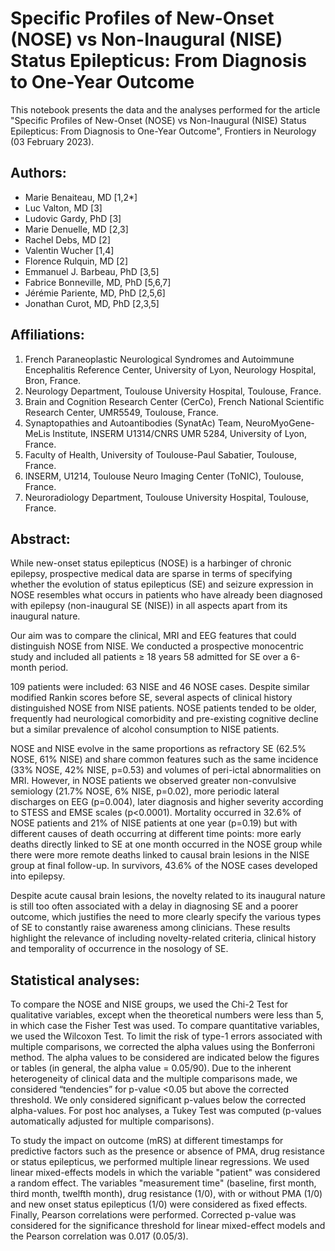 # Specific Profiles of New-Onset (NOSE) vs Non-Inaugural (NISE) Status Epilepticus: From Diagnosis to One-Year Outcome
This notebook presents the data and the analyses performed for the article "Specific Profiles of New-Onset (NOSE) vs Non-Inaugural (NISE) Status Epilepticus: From Diagnosis to One-Year Outcome", Frontiers in Neurology (03 February 2023).

## Authors:
- Marie Benaiteau, MD [1,2*]
- Luc Valton, MD [3]
- Ludovic Gardy, PhD [3]
- Marie Denuelle, MD [2,3]
- Rachel Debs, MD [2]
- Valentin Wucher [1,4]
- Florence Rulquin, MD [2]
- Emmanuel J. Barbeau, PhD [3,5]
- Fabrice Bonneville, MD, PhD [5,6,7]
- Jérémie Pariente, MD, PhD [2,5,6]
- Jonathan Curot, MD, PhD [2,3,5]

## Affiliations:
1. French Paraneoplastic Neurological Syndromes and Autoimmune Encephalitis Reference Center, University of Lyon, Neurology Hospital, Bron, France.
2. Neurology Department, Toulouse University Hospital, Toulouse, France.
3. Brain and Cognition Research Center (CerCo), French National Scientific Research Center, UMR5549, Toulouse, France.
4. Synaptopathies and Autoantibodies (SynatAc) Team, NeuroMyoGene-MeLis Institute, INSERM U1314/CNRS UMR 5284, University of Lyon, France.
5. Faculty of Health, University of Toulouse-Paul Sabatier, Toulouse, France.
6. INSERM, U1214, Toulouse Neuro Imaging Center (ToNIC), Toulouse, France.
7. Neuroradiology Department, Toulouse University Hospital, Toulouse, France.

## Abstract:
While new-onset status epilepticus (NOSE) is a harbinger of chronic epilepsy, prospective medical data are sparse in terms of specifying whether the evolution of status epilepticus (SE) and seizure expression in NOSE resembles what occurs in patients who have already been diagnosed with epilepsy (non-inaugural SE (NISE)) in all aspects apart from its inaugural nature. 

Our aim was to compare the clinical, MRI and EEG features that could distinguish NOSE from NISE. We conducted a prospective monocentric study and included all patients ≥ 18 years
58 admitted for SE over a 6-month period.

109 patients were included: 63 NISE and 46 NOSE cases. Despite similar modified Rankin scores before SE, several aspects of clinical history distinguished NOSE from NISE patients. NOSE patients tended to be older, frequently had neurological comorbidity and pre-existing cognitive decline but a similar prevalence of alcohol consumption to NISE patients.

NOSE and NISE evolve in the same proportions as refractory SE (62.5% NOSE, 61% NISE) and share common features such as the same incidence (33% NOSE, 42% NISE, p=0.53) and volumes of peri-ictal abnormalities on MRI. However, in NOSE patients we observed greater non-convulsive semiology (21.7% NOSE, 6% NISE, p=0.02), more periodic lateral discharges on EEG (p=0.004), later diagnosis and higher severity according to STESS and EMSE scales (p<0.0001). Mortality occurred in 32.6% of NOSE patients and 21% of NISE patients at one year (p=0.19) but with different causes of death occurring at different time points: more early deaths directly linked to SE at one month occurred in the NOSE group while there were more remote deaths linked to causal brain lesions in the NISE group at final follow-up. In survivors, 43.6% of the NOSE cases developed into epilepsy.

Despite acute causal brain lesions, the novelty related to its inaugural nature is still too often associated with a delay in diagnosing SE and a poorer outcome, which justifies the need to more clearly specify the various types of SE to constantly raise awareness among clinicians. These results highlight the relevance of including novelty-related criteria, clinical history and temporality of occurrence in the nosology of SE.

## Statistical analyses:
To compare the NOSE and NISE groups, we used the Chi-2 Test for qualitative variables, except when the theoretical numbers were less than 5, in which case the Fisher Test was used. To compare quantitative variables, we used the Wilcoxon Test. To limit the risk of type-1 errors associated with multiple comparisons, we corrected the alpha values using the Bonferroni method. The alpha values to be considered are indicated below the figures or tables (in general, the alpha value = 0.05/90). Due to the inherent heterogeneity of clinical data and the multiple comparisons made, we considered “tendencies” for p-value <0.05 but above the corrected threshold. We only considered significant p-values below the corrected alpha-values. For post hoc analyses, a Tukey Test was computed (p-values automatically adjusted for multiple comparisons).

To study the impact on outcome (mRS) at different timestamps for predictive factors such as the presence or absence of PMA, drug resistance or status epilepticus, we performed multiple linear regressions. We used linear mixed-effects models in which the variable "patient" was considered a random effect. The variables "measurement time" (baseline, first month, third month, twelfth month), drug resistance (1/0), with or without PMA (1/0) and new onset status epilepticus (1/0) were considered as fixed effects. Finally, Pearson correlations were performed. Corrected p-value was considered for the significance threshold for linear mixed-effect models and the Pearson correlation was 0.017 (0.05/3).